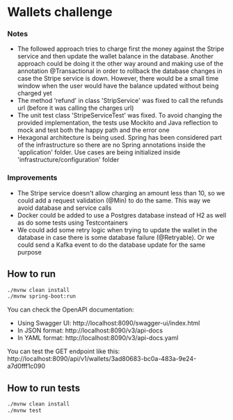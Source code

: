 # Wallets challenge

### Notes

- The followed approach tries to charge first the money against the Stripe service and then update
  the wallet balance in the database. Another approach could be doing it the other way around and
  making use of the annotation @Transactional in order to rollback the database changes in case the
  Stripe service is down. However, there would be a small time window when the user would have the
  balance updated without being charged yet
- The method 'refund' in class 'StripService' was fixed to call the refunds url (before it was
  calling the charges url)
- The unit test class 'StripeServiceTest' was fixed. To avoid changing the provided implementation,
  the tests use Mockito and Java reflection to mock and test both the happy path and the error one
- Hexagonal architecture is being used. Spring has been considered part of the infrastructure so
  there are no Spring annotations inside the 'application' folder. Use cases are being initialized
  inside 'infrastructure/configuration' folder

### Improvements

- The Stripe service doesn't allow charging an amount less than 10, so we could add a request
  validation (@Min) to do the same. This way we avoid database and service calls
- Docker could be added to use a Postgres database instead of H2 as well as do some tests using
  Testcontainers
- We could add some retry logic when trying to update the wallet in the database in case there is
  some database failure (@Retryable). Or we could send a Kafka event to do the database update for
  the same purpose

## How to run

````bash
./mvnw clean install
./mvnw spring-boot:run
````

You can check the OpenAPI documentation:

- Using Swagger UI: http://localhost:8090/swagger-ui/index.html
- In JSON format: http://localhost:8090/v3/api-docs
- In YAML format: http://localhost:8090/v3/api-docs.yaml

You can test the GET endpoint like this:
http://localhost:8090/api/v1/wallets/3ad80683-bc0a-483a-9e24-a7d0fff1c090

## How to run tests

````bash
./mvnw clean install
./mvnw test
````
